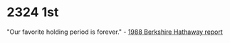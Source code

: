 # 2324 1st

"Our favorite holding period is forever." - [1988 Berkshire Hathaway report](http://www.berkshirehathaway.com/letters/1988.html)

